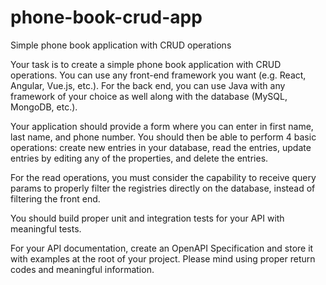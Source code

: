 # phone-book-crud-app
Simple phone book application with CRUD operations

Your task is to create a simple phone book application with CRUD operations. You can use any front-end framework you want (e.g. React, Angular, Vue.js, etc.). For the back end, you can use Java with any framework of your choice as well along with the database (MySQL, MongoDB, etc.).


Your application should provide a form where you can enter in first name, last name, and phone number. You should then be able to perform 4 basic operations: create new entries in your database, read the entries, update entries by editing any of the properties, and delete the entries.


For the read operations, you must consider the capability to receive query params to properly filter the registries directly on the database, instead of filtering the front end.


You should build proper unit and integration tests for your API with meaningful tests.


For your API documentation, create an OpenAPI Specification and store it with examples at the root of your project. Please mind using proper return codes and meaningful information.
